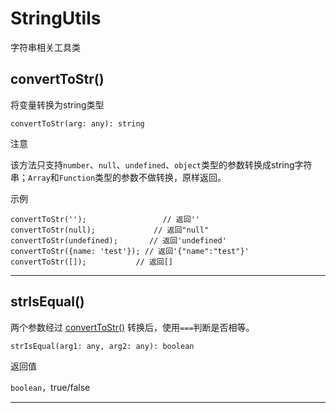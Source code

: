 # StringUtils
字符串相关工具类

## convertToStr()

将变量转换为string类型

```
convertToStr(arg: any): string
```

注意

该方法只支持`number`、`null`、`undefined`、`object`类型的参数转换成string字符串；`Array`和`Function`类型的参数不做转换，原样返回。

示例
```
convertToStr('');                 // 返回''
convertToStr(null);             // 返回"null"
convertToStr(undefined);       // 返回'undefined'
convertToStr({name: 'test'}); // 返回'{"name":"test"}'
convertToStr([]);           // 返回[]

```

___

## strIsEqual()

两个参数经过 [convertToStr()](#convertToStr()) 转换后，使用`===`判断是否相等。
```
strIsEqual(arg1: any, arg2: any): boolean
```

返回值

`boolean`，true/false

---
